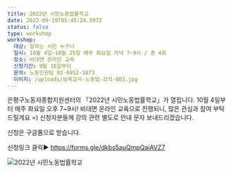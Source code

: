```yaml
---
title: 2022년 시민노동법률학교
date: 2022-09-19T05:45:24.597Z
status: false
type: workshop
workshop:
  대상: 일하는 시민 누구나
  일시: 10월 4일~10월 25일 매주 화요일 저녁 7~9시 / 총 4회
  장소: 비대면 온라인 교육
  신청기간: 9월 16일부터
  문의: 노동인권팀 02-6952-1873
  이미지: /uploads/보육교사-노동법-강의-003.jpg
---
```

은평구노동자종합지원센터의 「2022년 시민노동법률학교」가 열립니다.
10월 4일부터 매주 화요일 오후 7~9시!
비대면 온라인 교육으로 진행되니, 많은 관심과 참여 부탁드릴게요 =)
신청자분들께 강의 관련 별도로 안내 문자 보내드리겠습니다.

신청은 구글폼으로 받습니다.

신청링크 클릭▶ [](https://forms.gle/pchiQr5w86mwFwDb7)https://forms.gle/dkbs5auQmpQaiAVZ7

![2022년 시민노동법률학교](/uploads/보육교사-노동법-강의-003.jpg "2022년 시민노동법률학교")
